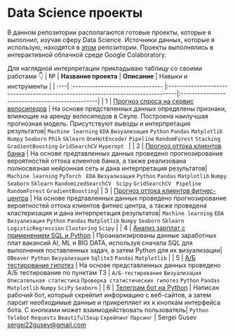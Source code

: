 # Data Science проекты
В данном репозитории располагаются готовые проекты, которые я выполнил, изучая сферу Data Science.
Источники данных, которые я использую, находятся в [этом](https://github.com/sergigusev/Datasets) репозитории.
Проекты выполнялись в интерактивной облачной среде Google Colaboratory.

Для наглядной интерпретации прикладываю таблицу со своими работами 👇
| №   | **Название проекта**              | **Описание**                                                                     | Навыки и инструменты                            |
| :---| :-------------------------------- |:---------------------------------------------------------------------------------|:------------------------------------------------|
| 1 | [Прогноз спроса на сервис велосипедов](https://github.com/sergigusev/Data_Science_studying/tree/main/seoul_bike_demand_prediction) | На основе предствленных данных определены признаки, влияющие на аренду велосипедов в Сеуле. Построена наилучшая прогнозная модель. Присутствуют выводы и интерпретация результатов| `Machine learning` `EDA` `Визуализация` `Python` `Pandas` `Matplotlib` `Numpy` `Seaborn` `Phik` `Sklearn` `OneHotEncoder` `Pipeline` `RandomForest` `Stacking` `GradientBoosting` `GridSearchCV` `Hyperopt ` |
| 2 | [Прогноз оттока клиентов банка](https://github.com/sergigusev/Data_Science_studying/tree/main/bank_churn_prediction) | На основе предтавленных данных проведено прогнозирование вероятностей оттока клиентов банка, а также реализована полносвязная нейронная сеть и дана интерпретация результатов| `Machine learning` `PyTorch ` `EDA` `Визуализация` `Python` `Pandas` `Matplotlib` `Numpy` `Seaborn` `Sklearn` `RandomizedSearchCV ` `Scipy` `GridSearchCV ` `Pipeline` `RandomForest` `GradientBoosting`|
| 3 | [Прогноз оттока клиентов фитнес-центра](https://github.com/sergigusev/Data_Science_studying/tree/main/gym_churn_prediction) | На основе предтавленных данных проведено прогнозирование вероятностей оттока клиентов фитнес центра, а также проведена кластеризация и дана интерпретация результатов| `Machine learning` `EDA` `Визуализация` `Python` `Pandas` `Matplotlib` `Numpy` `Seaborn` `Sklearn` `LogisticRegression` `Clustering` `Scipy` |
| 4 | [Анализ зарплат с применением SQL и Python](https://github.com/sergigusev/Data_Science_studying/tree/main/SQL_analysis_data_slaries) | Проанализированы данные заработных плат вакансий AI, ML и BIG DATA, используя сначала SQL для выполнения поставленных задач, а затем Python для их визуализации| `DBeaver` `Python` `Визуализация` `Sqlite3` `Pandas` `Matplotlib` |
| 5 | [А/Б тестирование гипотез](https://github.com/sergigusev/Data_Science_studying/tree/main/AB_testing_marketplace) | На основе представленных данных проведено А/Б тестирование по пунктам ТЗ | `А/Б-тестирование` `Визуализация` `Описательная статистика` `Проверка статистических гипотез` `Python` `Pandas` `Matplotlib` `Numpy` `SciPy` `Seaborn` |
| 6   | [Телеграм бот на Python](https://github.com/sergigusev/Data_Science_studying/tree/main/python_telegram_bot) | Написан рабочий бот, который скрейпит информацию с веб-сайтов, а затем парсит необходимые данные и прикрепляет их к кнопкам интерфейса бота. С кнопками может взаимодействовать пользователь|  `Python` `Telebot` `Requests` `BeautifulSoup` `Скрейпинг` `Парсинг` |
Sergei Gusev sergei22gusev@gmail.com
